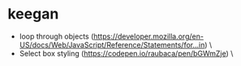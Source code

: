 # keegan
- loop through objects (https://developer.mozilla.org/en-US/docs/Web/JavaScript/Reference/Statements/for...in) \
- Select box styling (https://codepen.io/raubaca/pen/bGWmZje) \
